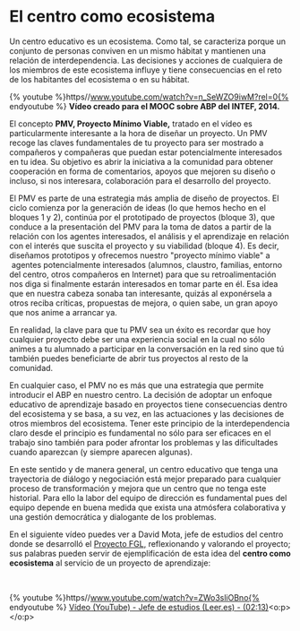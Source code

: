 
# El centro como ecosistema

Un centro educativo es un ecosistema. Como tal, se caracteriza porque un conjunto de personas conviven en un mismo hábitat y mantienen una relación de interdependencia. Las decisiones y acciones de cualquiera de los miembros de este ecosistema influye y tiene consecuencias en el reto de los habitantes del ecosistema o en su hábitat.

{% youtube %}https//www.youtube.com/watch?v=n_SeWZO9iwM?rel=0{% endyoutube %}
**Vídeo creado para el MOOC sobre ABP del INTEF, 2014.**

El concepto **PMV, Proyecto Mínimo Viable,** tratado en el vídeo es particularmente interesante a la hora de diseñar un proyecto. Un PMV recoge las claves fundamentales de tu proyecto para ser mostrado a compañeros y compañeras que puedan estar potencialmente interesados en tu idea. Su objetivo es abrir la iniciativa a la comunidad para obtener cooperación en forma de comentarios, apoyos que mejoren su diseño o incluso, si nos interesara, colaboración para el desarrollo del proyecto.

El PMV es parte de una estrategia más amplia de diseño de proyectos. El ciclo comienza por la generación de ideas (lo que hemos hecho en el bloques 1 y 2), continúa por el prototipado de proyectos (bloque 3), que conduce a la presentación del PMV para la toma de datos a partir de la relación con los agentes interesados, el análisis y el aprendizaje en relación con el interés que suscita el proyecto y su viabilidad (bloque 4). Es decir, diseñamos prototipos y ofrecemos nuestro "proyecto mínimo viable" a  agentes potencialmente interesados (alumnos, claustro, familias, entorno del centro, otros compañeros en Internet) para que su retroalimentación nos diga si finalmente estarán interesados en tomar parte en él. Esa idea que en nuestra cabeza sonaba tan interesante, quizás al exponérsela a otros reciba críticas, propuestas de mejora, o quien sabe, un gran apoyo que nos anime a arrancar ya.

En realidad, la clave para que tu PMV sea un éxito es recordar que hoy cualquier proyecto debe ser una experiencia social en la cual no sólo animes a tu alumnado a participar en la conversación en la red sino que tú también puedes beneficiarte de abrir tus proyectos al resto de la comunidad.

En cualquier caso, el PMV no es más que una estrategia que permite introducir el ABP en nuestro centro. La decisión de adoptar un enfoque educativo de aprendizaje basado en proyectos tiene consecuencias dentro del ecosistema y se basa, a su vez, en las actuaciones y las decisiones de otros miembros del ecosistema. Tener este principio de la interdependencia claro desde el principio es fundamental no sólo para ser eficaces en el trabajo sino también para poder afrontar los problemas y las dificultades cuando aparezcan (y siempre aparecen algunas).

En este sentido y de manera general, un centro educativo que tenga una trayectoria de diálogo y negociación está mejor preparado para cualquier proceso de transformación y mejora que un centro que no tenga este historial. Para ello la labor del equipo de dirección es fundamental pues del equipo depende en buena medida que exista una atmósfera colaborativa y una gestión democrática y dialogante de los problemas.

En el siguiente vídeo puedes ver a David Mota, jefe de estudios del centro donde se desarrolló el [Proyecto FGL,](http://lorcaenlosmilagros.blogspot.com.es/) reflexionando y valorando el proyecto; sus palabras pueden servir de ejemplificación de esta idea del **centro como ecosistema** al servicio de un proyecto de aprendizaje:

 

{% youtube %}https//www.youtube.com/watch?v=ZWo3sliOBno{% endyoutube %}
[Vídeo (YouTube) - Jefe de estudios (Leer.es) - (02:13)](https://www.youtube.com/watch?v=ZWo3sliOBno)<o:p></o:p>
